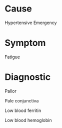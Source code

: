
# Cause

Hypertensive Emergency

# Symptom

Fatigue

# Diagnostic

Pallor

Pale conjunctiva

Low blood ferritin

Low blood hemoglobin
